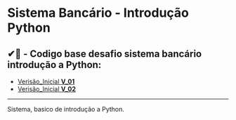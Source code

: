 
# Sistema Bancário - Introdução Python

## ✔📕 - Codigo base desafio sistema bancário introdução a Python: 

- [Verisão_Inicial **V_01**](https://github.com/JotaJeronimo/Sinstema_Banco_DIO/blob/main/Sistema%20Bancario.py)
- [Verisão_Inicial **V_02**](https://github.com/JotaJeronimo/Sinstema_Banco_DIO/blob/main/Sitema_Bancario_V2.py)
-------------------------------------------------------
Sistema, basico de introdução a Python.

